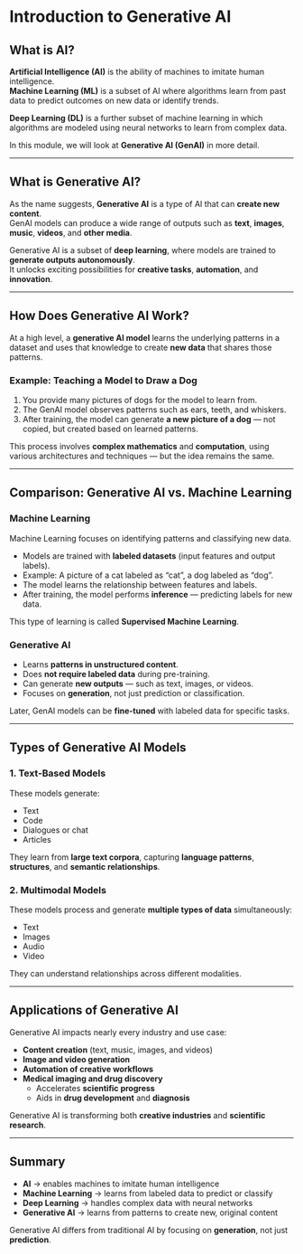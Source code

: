 # Introduction to Generative AI

## What is AI?

**Artificial Intelligence (AI)** is the ability of machines to imitate human intelligence.  
**Machine Learning (ML)** is a subset of AI where algorithms learn from past data to predict outcomes on new data or identify trends.

**Deep Learning (DL)** is a further subset of machine learning in which algorithms are modeled using neural networks to learn from complex data.

In this module, we will look at **Generative AI (GenAI)** in more detail.

---

## What is Generative AI?

As the name suggests, **Generative AI** is a type of AI that can **create new content**.  
GenAI models can produce a wide range of outputs such as **text**, **images**, **music**, **videos**, and **other media**.

Generative AI is a subset of **deep learning**, where models are trained to **generate outputs autonomously**.  
It unlocks exciting possibilities for **creative tasks**, **automation**, and **innovation**.

---

## How Does Generative AI Work?

At a high level, a **generative AI model** learns the underlying patterns in a dataset and uses that knowledge to create **new data** that shares those patterns.

### Example: Teaching a Model to Draw a Dog
1. You provide many pictures of dogs for the model to learn from.  
2. The GenAI model observes patterns such as ears, teeth, and whiskers.  
3. After training, the model can generate **a new picture of a dog** — not copied, but created based on learned patterns.

This process involves **complex mathematics** and **computation**, using various architectures and techniques — but the idea remains the same.

---

## Comparison: Generative AI vs. Machine Learning

### Machine Learning
Machine Learning focuses on identifying patterns and classifying new data.

- Models are trained with **labeled datasets** (input features and output labels).
- Example: A picture of a cat labeled as “cat”, a dog labeled as “dog”.
- The model learns the relationship between features and labels.
- After training, the model performs **inference** — predicting labels for new data.

This type of learning is called **Supervised Machine Learning**.

### Generative AI
- Learns **patterns in unstructured content**.
- Does **not require labeled data** during pre-training.
- Can generate **new outputs** — such as text, images, or videos.
- Focuses on **generation**, not just prediction or classification.

Later, GenAI models can be **fine-tuned** with labeled data for specific tasks.

---

## Types of Generative AI Models

### 1. Text-Based Models
These models generate:
- Text
- Code
- Dialogues or chat
- Articles

They learn from **large text corpora**, capturing **language patterns**, **structures**, and **semantic relationships**.

### 2. Multimodal Models
These models process and generate **multiple types of data** simultaneously:
- Text  
- Images  
- Audio  
- Video  

They can understand relationships across different modalities.

---

## Applications of Generative AI

Generative AI impacts nearly every industry and use case:

- **Content creation** (text, music, images, and videos)
- **Image and video generation**
- **Automation of creative workflows**
- **Medical imaging and drug discovery**
  - Accelerates **scientific progress**
  - Aids in **drug development** and **diagnosis**

Generative AI is transforming both **creative industries** and **scientific research**.

---

## Summary

- **AI** → enables machines to imitate human intelligence  
- **Machine Learning** → learns from labeled data to predict or classify  
- **Deep Learning** → handles complex data with neural networks  
- **Generative AI** → learns from patterns to create new, original content  

Generative AI differs from traditional AI by focusing on **generation**, not just **prediction**.

